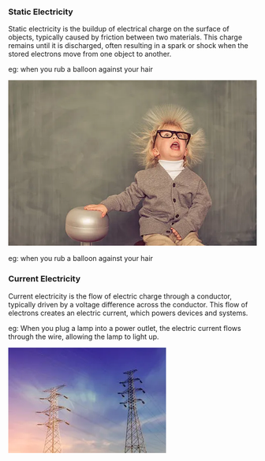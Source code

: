 
### Static  Electricity 

Static electricity is the buildup of electrical charge on the surface of objects, typically caused by friction between two materials. This charge remains until it is discharged, often resulting in a spark or shock when the stored electrons move from one object to another.

eg: when you rub a balloon against your hair

![statics Electricity](Images/image.png)


eg: when you rub a balloon against your hair

### Current Electricity 
Current electricity is the flow of electric charge through a conductor, typically driven by a voltage difference across the conductor. This flow of electrons creates an electric current, which powers devices and systems.

eg: When you plug a lamp into a power outlet, the electric current flows through the wire, allowing the lamp to light up.

![current electricity](<Images/image copy.png>)